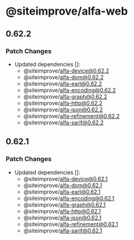 # @siteimprove/alfa-web

## 0.62.2

### Patch Changes

- Updated dependencies []:
  - @siteimprove/alfa-device@0.62.2
  - @siteimprove/alfa-dom@0.62.2
  - @siteimprove/alfa-earl@0.62.2
  - @siteimprove/alfa-encoding@0.62.2
  - @siteimprove/alfa-graph@0.62.2
  - @siteimprove/alfa-http@0.62.2
  - @siteimprove/alfa-json@0.62.2
  - @siteimprove/alfa-refinement@0.62.2
  - @siteimprove/alfa-sarif@0.62.2

## 0.62.1

### Patch Changes

- Updated dependencies []:
  - @siteimprove/alfa-device@0.62.1
  - @siteimprove/alfa-dom@0.62.1
  - @siteimprove/alfa-earl@0.62.1
  - @siteimprove/alfa-encoding@0.62.1
  - @siteimprove/alfa-graph@0.62.1
  - @siteimprove/alfa-http@0.62.1
  - @siteimprove/alfa-json@0.62.1
  - @siteimprove/alfa-refinement@0.62.1
  - @siteimprove/alfa-sarif@0.62.1
